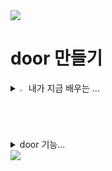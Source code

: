 <img src="https://capsule-render.vercel.app/api?type=waving&color=BDBDC8&height=150&section=header" />


door 만들기
=============




<details>
<summary>
  <img src="https://raw.githubusercontent.com/Tarikul-Islam-Anik/Animated-Fluent-Emojis/master/Emojis/Hand%20gestures/Eyes.png" alt="Eyes" width="2%" /> 내가 지금 배우는 ... 
</summary>
   <br>
  
![html](https://img.shields.io/badge/HTML5-E34F26?style=for-the-badge&logo=html5&logoColor=white) 

![css](https://img.shields.io/badge/CSS-239120?&style=for-the-badge&logo=css3&logoColor=white) 

[![Top Langs](https://github-readme-stats.vercel.app/api/top-langs/?username=mzznzz)](https://github.com/anuraghazra/github-readme-stats)

</details>


<details>
<summary>
  door 기능...
</summary>
   토글 안 내용
</details>

<img src="https://capsule-render.vercel.app/api?type=waving&color=BDBDC8&height=150&section=footer" />
